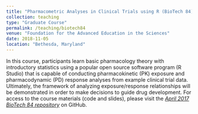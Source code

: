 ```yaml
---
title: "Pharmacometric Analyses in Clinical Trials using R (BioTech 84)"
collection: teaching
type: "Graduate Course"
permalink: /teaching/biotech84
venue: "Foundation for the Advanced Education in the Sciences"
date: 2018-11-05
location: "Bethesda, Maryland"
---
```

In this course, participants learn basic pharmacology theory with introductory statistics using a popular open source software program (R Studio) that is capable of conducting pharmacokinetic (PK) exposure and pharmacodynamic (PD) response analyses from example clinical trial data. Ultimately, the framework of analyzing exposure/response relationships will be demonstrated in order to make decisions to guide drug development. For access to the course materials (code and slides), please visit the <font color="blue"><i><a href="https://github.com/marskar/biotech84">April 2017 BioTech 84 repository</a></i></font> on GitHub.
